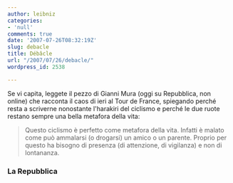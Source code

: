 ```yaml
---
author: leibniz
categories:
- 'null'
comments: true
date: '2007-07-26T08:32:19Z'
slug: debacle
title: Débâcle
url: "/2007/07/26/debacle/"
wordpress_id: 2538

---
```

Se vi capita, leggete il pezzo di Gianni Mura (oggi su Repubblica, non online) che racconta il caos di ieri al Tour de France, spiegando perché resta a scriverne nonostante l'harakiri del ciclismo e perché le due ruote restano sempre una bella metafora della vita:


> Questo ciclismo è perfetto come metafora della vita. Infatti è malato come può ammalarsi (o drogarsi) un amico o un parente. Proprio per questo ha bisogno di presenza (di attenzione, di vigilanza) e non di lontananza.




### La Repubblica
